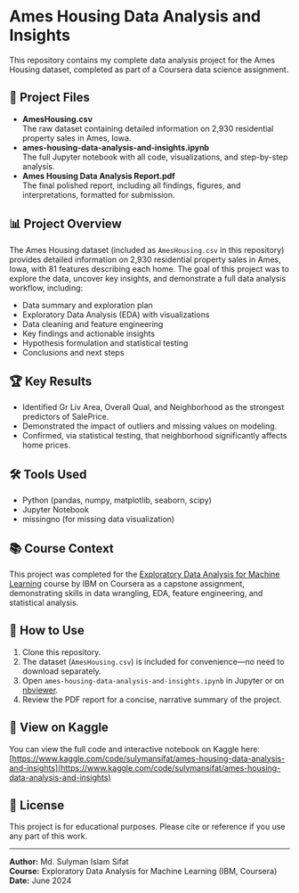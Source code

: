 # Ames Housing Data Analysis and Insights

This repository contains my complete data analysis project for the Ames Housing dataset, completed as part of a Coursera data science assignment.

## 📂 Project Files

- **AmesHousing.csv**  
  The raw dataset containing detailed information on 2,930 residential property sales in Ames, Iowa.
- **ames-housing-data-analysis-and-insights.ipynb**  
  The full Jupyter notebook with all code, visualizations, and step-by-step analysis.
- **Ames Housing Data Analysis Report.pdf**  
  The final polished report, including all findings, figures, and interpretations, formatted for submission.

## 📊 Project Overview

The Ames Housing dataset (included as `AmesHousing.csv` in this repository) provides detailed information on 2,930 residential property sales in Ames, Iowa, with 81 features describing each home. The goal of this project was to explore the data, uncover key insights, and demonstrate a full data analysis workflow, including:

- Data summary and exploration plan
- Exploratory Data Analysis (EDA) with visualizations
- Data cleaning and feature engineering
- Key findings and actionable insights
- Hypothesis formulation and statistical testing
- Conclusions and next steps

## 🏆 Key Results

- Identified Gr Liv Area, Overall Qual, and Neighborhood as the strongest predictors of SalePrice.
- Demonstrated the impact of outliers and missing values on modeling.
- Confirmed, via statistical testing, that neighborhood significantly affects home prices.

## 🛠️ Tools Used

- Python (pandas, numpy, matplotlib, seaborn, scipy)
- Jupyter Notebook
- missingno (for missing data visualization)

## 📚 Course Context

This project was completed for the [Exploratory Data Analysis for Machine Learning](https://www.coursera.org/learn/ibm-exploratory-data-analysis-for-machine-learning) course by IBM on Coursera as a capstone assignment, demonstrating skills in data wrangling, EDA, feature engineering, and statistical analysis.

## 🚀 How to Use

1. Clone this repository.
2. The dataset (`AmesHousing.csv`) is included for convenience—no need to download separately.
3. Open `ames-housing-data-analysis-and-insights.ipynb` in Jupyter or on [nbviewer](https://nbviewer.org/).
4. Review the PDF report for a concise, narrative summary of the project.

## 🔗 View on Kaggle

You can view the full code and interactive notebook on Kaggle here:  
[https://www.kaggle.com/code/sulymansifat/ames-housing-data-analysis-and-insights](https://www.kaggle.com/code/sulymansifat/ames-housing-data-analysis-and-insights)

## 📄 License

This project is for educational purposes. Please cite or reference if you use any part of this work.

---

**Author:** Md. Sulyman Islam Sifat  
**Course:** Exploratory Data Analysis for Machine Learning (IBM, Coursera)  
**Date:** June 2024

